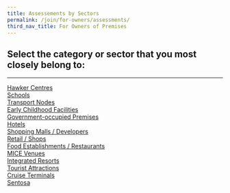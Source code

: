 ```yaml
---
title: Assessements by Sectors
permalink: /join/for-owners/assessments/
third_nav_title: For Owners of Premises
---
```


## Select the category or sector that you most closely belong to:

---
[Hawker Centres](../hawker.md) <br>
[Schools](../schools.md) <br>
[Transport Nodes](../transport.md) <br>
[Early Childhood Facilities](../early.md) <br>
[Government-occupied Premises](../government.md) <br>
[Hotels](../hotels.md) <br>
[Shopping Malls / Developers](../shopping.md) <br>
[Retail / Shops](../retail.md) <br>
[Food Establishments / Restaurants](../food.md) <br>
[MICE Venues](../mice.md) <br>
[Integrated Resorts](../integrated.md) <br>
[Tourist Attractions](../tourist.md) <br>
[Cruise Terminals](../cruise.md) <br>
[Sentosa](../sentosa.md) <br>

